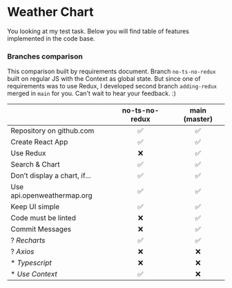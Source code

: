 # Weather Chart

You looking at my test task. Below you will find table of features implemented in the code base.

### Branches comparison

This comparison built by requirements document. Branch `no-ts-no-redux` built on regular JS with the Context as global state. But since one of requirements was to use Redux, I developed second branch `adding-redux` merged in `main` for you. Can't wait to hear your feedback. :)

|                              | no-ts-no-redux | main (master) |
| :--------------------------- | :------------: | :-----------: |
| Repository on github.com     |       ✅       |      ✅       |
| Create React App             |       ✅       |      ✅       |
| Use Redux                    |       ❌       |      ✅       |
| Search & Chart               |       ✅       |      ✅       |
| Don’t display a chart, if... |       ✅       |      ✅       |
| Use api.openweathermap.org   |       ✅       |      ✅       |
| Keep UI simple               |       ✅       |      ✅       |
| Code must be linted          |       ❌       |      ✅       |
| Commit Messages              |       ❌       |      ✅       |
| ? _Recharts_                 |       ✅       |      ✅       |
| ? _Axios_                    |       ❌       |      ❌       |
| \* _Typescript_              |       ❌       |      ❌       |
| \* _Use Context_             |       ✅       |      ❌       |
